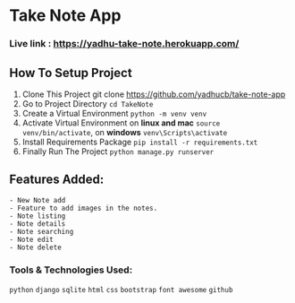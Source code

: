 # Take Note App
### Live link : https://yadhu-take-note.herokuapp.com/
## How To Setup Project
1. Clone This Project git clone https://github.com/yadhucb/take-note-app <br/>
2. Go to Project Directory `cd TakeNote`<br/>
3. Create a Virtual Environment `python -m venv venv`<br/>
4. Activate Virtual Environment on **linux and mac** `source venv/bin/activate`, on **windows** `venv\Scripts\activate`<br/>
5. Install Requirements Package `pip install -r requirements.txt`<br/>
6. Finally Run The Project `python manage.py runserver`<br/>

## Features Added:

    - New Note add
    - Feature to add images in the notes.
    - Note listing
    - Note details
    - Note searching
    - Note edit
    - Note delete 
       
### Tools & Technologies Used:

`python` `django` `sqlite` `html` `css` `bootstrap` `font awesome` `github`
